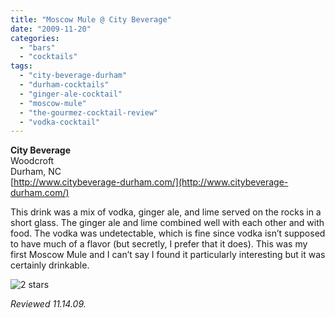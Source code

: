 ```yaml
---
title: "Moscow Mule @ City Beverage"
date: "2009-11-20"
categories:
  - "bars"
  - "cocktails"
tags:
  - "city-beverage-durham"
  - "durham-cocktails"
  - "ginger-ale-cocktail"
  - "moscow-mule"
  - "the-gourmez-cocktail-review"
  - "vodka-cocktail"
---
```


**City Beverage**\
Woodcroft\
Durham, NC\
[http://www.citybeverage-durham.com/](http://www.citybeverage-durham.com/)

This drink was a mix of vodka, ginger ale, and lime served on the rocks in a short glass. The ginger ale and lime combined well with each other and with food. The vodka was undetectable, which is fine since vodka isn’t supposed to have much of a flavor (but secretly, I prefer that it does). This was my first Moscow Mule and I can’t say I found it particularly interesting but it was certainly drinkable.




<div class="caption">

![2 stars](http://s3.amazonaws.com/thegourmez-wpmedia/2009/02/rating_chicken11.gif "rating_chicken11")</div>


_Reviewed 11.14.09._
